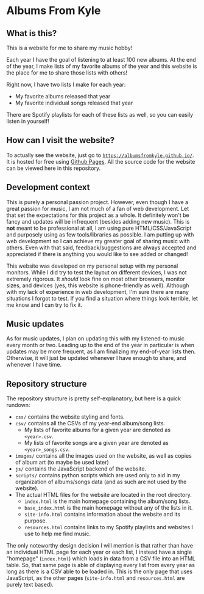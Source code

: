 # Albums From Kyle

## What is this?
This is a website for me to share my music hobby! 

Each year I have the goal of listening to at least 100 new albums. 
At the end of the year, I make lists of my favorite albums of the year and this website is the place for me to share those lists with others!

Right now, I have two lists I make for each year: 
* My favorite albums released that year
* My favorite individual songs released that year

There are Spotify playlists for each of these lists as well, so you can easily listen in yourself!


## How can I visit the website?
To actually see the website, just go to [`https://albumsfromkyle.github.io/`](https://albumsfromkyle.github.io/). It is hosted for free using [Github Pages](https://pages.github.com/). All the source code for the website can be viewed here in this repository.


## Development context
This is purely a personal passion project. However, even though I have a great passion for music, I am not much of a fan of web development.
Let that set the expectations for this project as a whole. It definitely won't be fancy and updates will be infrequent (besides adding new music).
This is **not** meant to be professional at all, I am using pure HTML/CSS/JavaScript and purposely using as few tools/libraries as possible.
I am putting up with web development so I can achieve my greater goal of sharing music with others.
Even with that said, feedback/suggestions are always accepted and appreciated if there is anything you would like to see added or changed!

This website was developed on my personal setup with my personal monitors. While I did try to test the layout on different devices, I was not extremely rigorous. It *should* look fine on most other browsers, monitor sizes, and devices (yes, this website is phone-friendly as well). Although with my lack of experience in web development, I'm sure there are many situations I forgot to test. If you find a situation where things look terrible, let me know and I can try to fix it.


## Music updates
As for music updates, I plan on updating this with my listened-to music every month or two.
Leading up to the end of the year in particular is when updates may be more frequent, as I am finalizing my end-of-year lists then.
Otherwise, it will just be updated whenever I have enough to share, and whenever I have time.


## Repository structure
The repository structure is pretty self-explanatory, but here is a quick rundown:
* `css/` contains the website styling and fonts.
* `csv/` contains all the CSVs of my year-end album/song lists.
    - My lists of favorite albums for a given year are denoted as `<year>.csv`.
    - My lists of favorite songs are a given year are denoted as `<year>_songs.csv`.
* `images/` contains all the images used on the website, as well as copies of album art (to maybe be used later)
* `js/` contains the JavaScript backend of the website.
* `scripts/` contains python scripts which are used only to aid in my organization of albums/songs data (and as such are not used by the website).
* The actual HTML files for the website are located in the root directory.
    - `index.html` is the main homepage containing the album/song lists.
    - `base_index.html` is the main homepage without any of the lists in it.
    - `site-info.html` contains information about the website and its purpose.
    - `resources.html` contains links to my Spotify playlists and websites I use to help me find music.

The only noteworthy design decision I will mention is that rather than have an individual HTML page for each year or each list, I instead have a single "homepage" (`index.html`) which loads in data from a CSV file into an HTML table. So, that same page is able of displaying every list from every year as long as there is a CSV able to be loaded in. This is the only page that uses JavaScript, as the other pages (`site-info.html` and `resources.html` are purely text based).